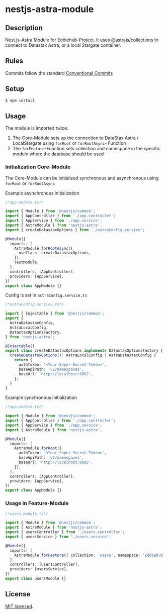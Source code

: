 # nestjs-astra-module

## Description

Nest.js-Astra Module for Eddiehub-Project. It uses [@astrajs/collections](https://github.com/datastax/astrajs/tree/master/packages/collections) to connect to Datastax Astra, or a local Stargate container.

## Rules

Commits follow the standard [Conventional Commits](https://www.conventionalcommits.org/en/v1.0.0/)

## Setup

```bash
$ npm install
```

## Usage

The module is imported twice:

1. The Core-Module sets up the connection to DataStax Astra / LocalStargate using `forRoot` or `forRootAsync`- Function
1. The `forFeature`-Function sets collection and namespace in the specific module where the database should be used

### Initialization Core-Module

The Core-Module can be initialized synchronous and asynchronous using `forRoot` or `forRootAsync`

Example asynchronous initialization

```ts
/*app.module.ts*/

import { Module } from '@nestjs/common';
import { AppController } from './app.controller';
import { AppService } from './app.service';
import { AstraModule } from 'nestjs-astra';
import { createDatastaxOptions } from './astraConfig.service';

@Module({
  imports: [
    AstraModule.forRootAsync({
      useClass: createDatastaxOptions,
    }),
    TestModule,
  ],
  controllers: [AppController],
  providers: [AppService],
})
export class AppModule {}
```

Config is set in `astraConfig.service.ts`

```ts
/*astraConfig.service.ts*/

import { Injectable } from '@nestjs/common';
import {
  AstraDatastaxConfig,
  AstraLocalConfig,
  DatastaxOptionsFactory,
} from 'nestjs-astra';

@Injectable()
export class createDatastaxOptions implements DatastaxOptionsFactory {
  createDatastaxOptions(): AstraLocalConfig | AstraDatastaxConfig {
    return {
      authToken: '<Your-Super-Secret-Token>',
      baseApiPath: 'v2/namespaces',
      baseUrl: 'http://localhost:8082',
    };
  }
}
```

Example synchronous initialization

```ts
/*app.module.ts*/

import { Module } from '@nestjs/common';
import { AppController } from './app.controller';
import { AppService } from './app.service';
import { AstraModule } from 'nestjs-astra';

@Module({
  imports: [
    AstraModule.forRoot({
      authToken: '<Your-Super-Secret-Token>',
      baseApiPath: 'v2/namespaces',
      baseUrl: 'http://localhost:8082',
    }),
  ],
  controllers: [AppController],
  providers: [AppService],
})
export class AppModule {}
```

### Usage in Feature-Module

```ts
/*users.module.ts*/

import { Module } from '@nestjs/common';
import { AstraModule } from 'nestjs-astra';
import { usersController } from './users.controller';
import { usersService } from './users.service';

@Module({
  imports: [
    AstraModule.forFeature({ collection: 'users', namespace: 'Eddiehub' }),
  ],
  controllers: [usersController],
  providers: [usersService],
})
export class usersModule {}
```

## License

[MIT licensed](LICENSE).
